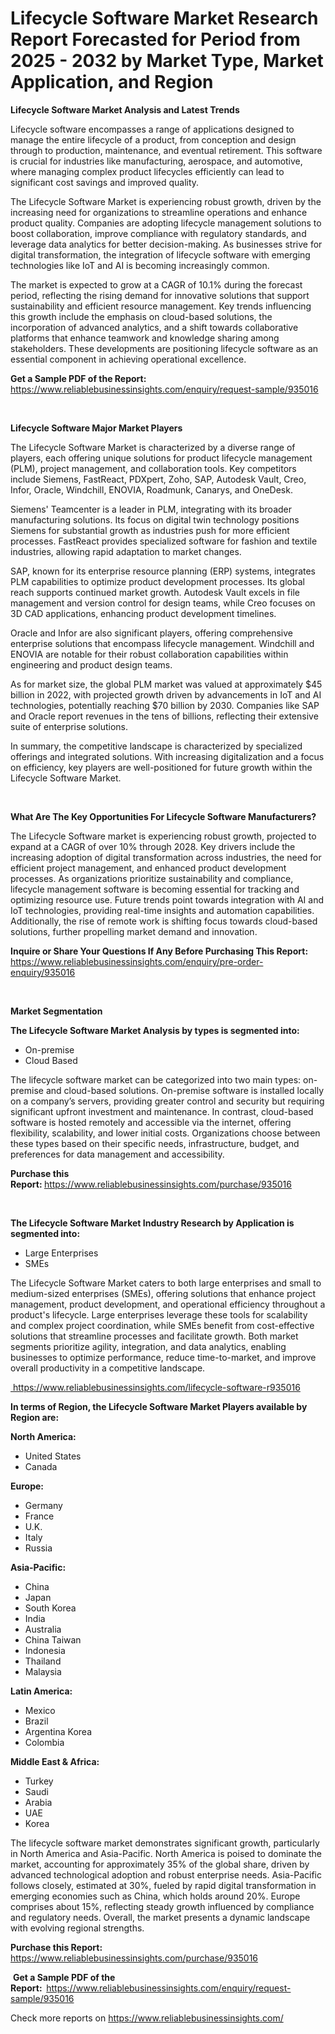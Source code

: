 <p><h1>Lifecycle Software Market Research Report Forecasted for Period from 2025 -  2032 by Market Type, Market Application, and Region</h1></p><p><strong>Lifecycle Software Market Analysis and Latest Trends</strong></p>
<p><p>Lifecycle software encompasses a range of applications designed to manage the entire lifecycle of a product, from conception and design through to production, maintenance, and eventual retirement. This software is crucial for industries like manufacturing, aerospace, and automotive, where managing complex product lifecycles efficiently can lead to significant cost savings and improved quality.</p><p>The Lifecycle Software Market is experiencing robust growth, driven by the increasing need for organizations to streamline operations and enhance product quality. Companies are adopting lifecycle management solutions to boost collaboration, improve compliance with regulatory standards, and leverage data analytics for better decision-making. As businesses strive for digital transformation, the integration of lifecycle software with emerging technologies like IoT and AI is becoming increasingly common.</p><p>The market is expected to grow at a CAGR of 10.1% during the forecast period, reflecting the rising demand for innovative solutions that support sustainability and efficient resource management. Key trends influencing this growth include the emphasis on cloud-based solutions, the incorporation of advanced analytics, and a shift towards collaborative platforms that enhance teamwork and knowledge sharing among stakeholders. These developments are positioning lifecycle software as an essential component in achieving operational excellence.</p></p>
<p><strong>Get a Sample PDF of the Report:&nbsp;</strong> <a href="https://www.reliablebusinessinsights.com/enquiry/request-sample/935016?utm_campaign=2190&utm_medium=2&utm_source=Github&utm_content=ia&utm_term=07032025&utm_id=lifecycle-software">https://www.reliablebusinessinsights.com/enquiry/request-sample/935016</a></p>
<p>&nbsp;</p>
<p><strong>Lifecycle Software Major Market Players</strong></p>
<p><p>The Lifecycle Software Market is characterized by a diverse range of players, each offering unique solutions for product lifecycle management (PLM), project management, and collaboration tools. Key competitors include Siemens, FastReact, PDXpert, Zoho, SAP, Autodesk Vault, Creo, Infor, Oracle, Windchill, ENOVIA, Roadmunk, Canarys, and OneDesk.</p><p>Siemens' Teamcenter is a leader in PLM, integrating with its broader manufacturing solutions. Its focus on digital twin technology positions Siemens for substantial growth as industries push for more efficient processes. FastReact provides specialized software for fashion and textile industries, allowing rapid adaptation to market changes.</p><p>SAP, known for its enterprise resource planning (ERP) systems, integrates PLM capabilities to optimize product development processes. Its global reach supports continued market growth. Autodesk Vault excels in file management and version control for design teams, while Creo focuses on 3D CAD applications, enhancing product development timelines.</p><p>Oracle and Infor are also significant players, offering comprehensive enterprise solutions that encompass lifecycle management. Windchill and ENOVIA are notable for their robust collaboration capabilities within engineering and product design teams.</p><p>As for market size, the global PLM market was valued at approximately $45 billion in 2022, with projected growth driven by advancements in IoT and AI technologies, potentially reaching $70 billion by 2030. Companies like SAP and Oracle report revenues in the tens of billions, reflecting their extensive suite of enterprise solutions.</p><p>In summary, the competitive landscape is characterized by specialized offerings and integrated solutions. With increasing digitalization and a focus on efficiency, key players are well-positioned for future growth within the Lifecycle Software Market.</p></p>
<p>&nbsp;</p>
<p><strong>What Are The Key Opportunities For Lifecycle Software Manufacturers?</strong></p>
<p><p>The Lifecycle Software market is experiencing robust growth, projected to expand at a CAGR of over 10% through 2028. Key drivers include the increasing adoption of digital transformation across industries, the need for efficient project management, and enhanced product development processes. As organizations prioritize sustainability and compliance, lifecycle management software is becoming essential for tracking and optimizing resource use. Future trends point towards integration with AI and IoT technologies, providing real-time insights and automation capabilities. Additionally, the rise of remote work is shifting focus towards cloud-based solutions, further propelling market demand and innovation.</p></p>
<p><strong>Inquire or Share Your Questions If Any Before Purchasing This Report:</strong> <a href="https://www.reliablebusinessinsights.com/enquiry/pre-order-enquiry/935016?utm_campaign=2190&utm_medium=2&utm_source=Github&utm_content=ia&utm_term=07032025&utm_id=lifecycle-software">https://www.reliablebusinessinsights.com/enquiry/pre-order-enquiry/935016</a></p>
<p>&nbsp;</p>
<p><strong>Market Segmentation</strong></p>
<p><strong>The Lifecycle Software Market Analysis by types is segmented into:</strong></p>
<p><ul><li>On-premise</li><li>Cloud Based</li></ul></p>
<p><p>The lifecycle software market can be categorized into two main types: on-premise and cloud-based solutions. On-premise software is installed locally on a company’s servers, providing greater control and security but requiring significant upfront investment and maintenance. In contrast, cloud-based software is hosted remotely and accessible via the internet, offering flexibility, scalability, and lower initial costs. Organizations choose between these types based on their specific needs, infrastructure, budget, and preferences for data management and accessibility.</p></p>
<p><strong>Purchase this Report:&nbsp;</strong><a href="https://www.reliablebusinessinsights.com/purchase/935016?utm_campaign=2190&utm_medium=2&utm_source=Github&utm_content=ia&utm_term=07032025&utm_id=lifecycle-software">https://www.reliablebusinessinsights.com/purchase/935016</a></p>
<p>&nbsp;</p>
<p><strong>The Lifecycle Software Market Industry Research by Application is segmented into:</strong></p>
<p><ul><li>Large Enterprises</li><li>SMEs</li></ul></p>
<p><p>The Lifecycle Software Market caters to both large enterprises and small to medium-sized enterprises (SMEs), offering solutions that enhance project management, product development, and operational efficiency throughout a product's lifecycle. Large enterprises leverage these tools for scalability and complex project coordination, while SMEs benefit from cost-effective solutions that streamline processes and facilitate growth. Both market segments prioritize agility, integration, and data analytics, enabling businesses to optimize performance, reduce time-to-market, and improve overall productivity in a competitive landscape.</p></p>
<p><a href="https://www.reliablebusinessinsights.com/lifecycle-software-r935016?utm_campaign=2190&utm_medium=2&utm_source=Github&utm_content=ia&utm_term=07032025&utm_id=lifecycle-software">&nbsp;https://www.reliablebusinessinsights.com/lifecycle-software-r935016</a></p>
<p><strong>In terms of Region, the Lifecycle Software Market Players available by Region are:</strong></p>
<p>
    <p> <strong> North America: </strong>
        <ul>
            <li>United States</li>
            <li>Canada</li>
        </ul>
        </p> 
    <p> <strong> Europe: </strong>
        <ul>
            <li>Germany</li>
            <li>France</li>
            <li>U.K.</li>
            <li>Italy</li>
            <li>Russia</li>
        </ul>
        </p> 
    <p> <strong> Asia-Pacific: </strong>
        <ul>
            <li>China</li>
            <li>Japan</li>
            <li>South Korea</li>
            <li>India</li>
            <li>Australia</li>
            <li>China Taiwan</li>
            <li>Indonesia</li>
            <li>Thailand</li>
            <li>Malaysia</li>
        </ul>
        </p> 
    <p> <strong> Latin America: </strong>
        <ul>
            <li>Mexico</li>
            <li>Brazil</li>
            <li>Argentina Korea</li>
            <li>Colombia</li>
        </ul>
        </p> 
    <p> <strong> Middle East & Africa: </strong>
        <ul>
            <li>Turkey</li>
            <li>Saudi</li>
            <li>Arabia</li>
            <li>UAE</li>
            <li>Korea</li>
        </ul>
    </p>
    </p>
<p><p>The lifecycle software market demonstrates significant growth, particularly in North America and Asia-Pacific. North America is poised to dominate the market, accounting for approximately 35% of the global share, driven by advanced technological adoption and robust enterprise needs. Asia-Pacific follows closely, estimated at 30%, fueled by rapid digital transformation in emerging economies such as China, which holds around 20%. Europe comprises about 15%, reflecting steady growth influenced by compliance and regulatory needs. Overall, the market presents a dynamic landscape with evolving regional strengths.</p></p>
<p><strong>Purchase this Report: </strong><a href="https://www.reliablebusinessinsights.com/purchase/935016?utm_campaign=2190&utm_medium=2&utm_source=Github&utm_content=ia&utm_term=07032025&utm_id=lifecycle-software">https://www.reliablebusinessinsights.com/purchase/935016</a></p>
<p>&nbsp;<strong>Get a Sample PDF of the Report:&nbsp;&nbsp;</strong><a href="https://www.reliablebusinessinsights.com/enquiry/request-sample/935016?utm_campaign=2190&utm_medium=2&utm_source=Github&utm_content=ia&utm_term=07032025&utm_id=lifecycle-software">https://www.reliablebusinessinsights.com/enquiry/request-sample/935016</a></p>
<p><strong></strong></p>
<p>Check more reports on <a href="https://www.reliablebusinessinsights.com/?utm_campaign=2190&utm_medium=2&utm_source=Github&utm_content=ia&utm_term=07032025&utm_id=lifecycle-software">https://www.reliablebusinessinsights.com/</a></p>